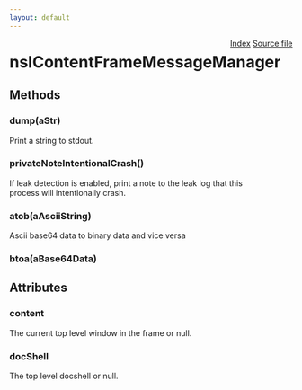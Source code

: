 ```yaml
---
layout: default
---
```

<div class='links' style='float:right'><a href="../index.html">Index</a>
<a href="http://dxr.mozilla.org/mozilla-central/source/dom/base/nsIMessageManager.idl">Source file</a>
</div>

# nsIContentFrameMessageManager #

## Methods ##

### dump(aStr) ###
  
Print a string to stdout.  
  

### privateNoteIntentionalCrash() ###
  
If leak detection is enabled, print a note to the leak log that this  
process will intentionally crash.  
  

### atob(aAsciiString) ###
  
Ascii base64 data to binary data and vice versa  
  

### btoa(aBase64Data) ###

## Attributes ##

### content ###
  
The current top level window in the frame or null.  
  

### docShell ###
  
The top level docshell or null.  
  
